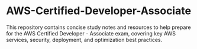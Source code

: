 # AWS-Certified-Developer-Associate

This repository contains concise study notes and resources to help prepare for the AWS Certified Developer - Associate exam, covering key AWS services, security, deployment, and optimization best practices.
